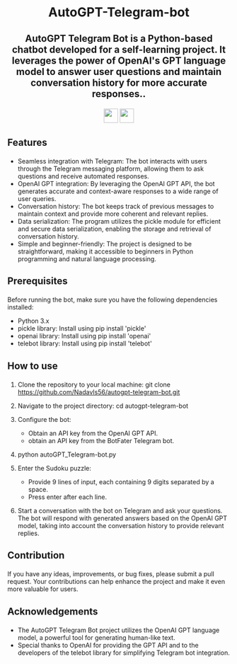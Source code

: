 #  <p align ="center" height="40px" width="40px"> AutoGPT-Telegram-bot </p>

##  <p align ="center" height="40px" width="40px"> AutoGPT Telegram Bot is a Python-based chatbot developed for a self-learning project. It leverages the power of OpenAI's GPT language model to answer user questions and maintain conversation history for more accurate responses..</p>


<p align ="center">
<a href="https://openai.com/" target="_blank" rel="noreferrer">   <img src="https://yt3.googleusercontent.com/UqT_vCkJIn1P2fH1pchr6lbe3xeEekY61h4bUpJkVuityqKOEtUYcNy3pLiJ5OKdj4uKA81FWE8=s900-c-k-c0x00ffffff-no-rj" width="32" height="32" /></a>
<a href="https://web.telegram.org/k/" target="_blank" rel="noreferrer">   <img src="https://www.pngkit.com/png/detail/897-8972864_telegram-telegram-logo-png.png" width="32" height="32" /></a>
</p>

##     <p align = "left"> Features </p>
- Seamless integration with Telegram: The bot interacts with users through the Telegram messaging platform, allowing them to ask questions and receive automated responses.
- OpenAI GPT integration: By leveraging the OpenAI GPT API, the bot generates accurate and context-aware responses to a wide range of user queries.
- Conversation history: The bot keeps track of previous messages to maintain context and provide more coherent and relevant replies.
- Data serialization: The program utilizes the pickle module for efficient and secure data serialization, enabling the storage and retrieval of conversation history.
- Simple and beginner-friendly: The project is designed to be straightforward, making it accessible to beginners in Python programming and natural language processing.


##     <p align = "left"> Prerequisites </p>
Before running the bot, make sure you have the following dependencies installed:
- Python 3.x
- pickle library: Install using pip install 'pickle'
- openai library: Install using pip install 'openai'
- telebot library: Install using pip install 'telebot'


##     <p align = "left"> How to use </p>
1. Clone the repository to your local machine:   git clone https://github.com/NadavIs56/autogpt-telegram-bot.git

2. Navigate to the project directory:   cd autogpt-telegram-bot

3. Configure the bot:
   - Obtain an API key from the OpenAI GPT API.
   - obtain an API key from the BotFater Telegram bot.

4. python autoGPT_Telegram-bot.py

5. Enter the Sudoku puzzle:   
   - Provide 9 lines of input, each containing 9 digits separated by a space.
   - Press enter after each line.

6. Start a conversation with the bot on Telegram and ask your questions. The bot will respond with generated answers based on the OpenAI GPT model, taking into account the conversation history to provide relevant replies.

##     <p align = "left"> Contribution </p>
If you have any ideas, improvements, or bug fixes, please submit a pull request. Your contributions can help enhance the project and make it even more valuable for users.


##     <p align = "left"> Acknowledgements </p>
- The AutoGPT Telegram Bot project utilizes the OpenAI GPT language model, a powerful tool for generating human-like text.
- Special thanks to OpenAI for providing the GPT API and to the developers of the telebot library for simplifying Telegram bot integration.
